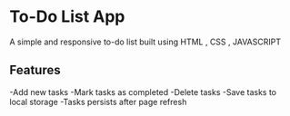 # To-Do List App
A simple and responsive to-do list built using HTML , CSS , JAVASCRIPT
## Features
-Add new tasks
-Mark tasks as completed
-Delete tasks
-Save tasks to local storage
-Tasks persists after page refresh
